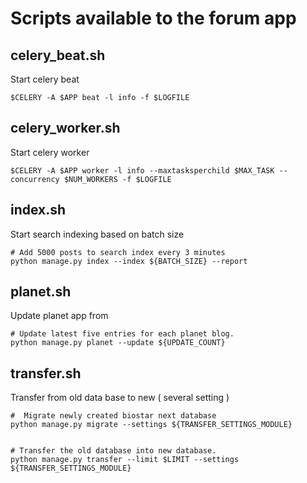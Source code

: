 # Scripts available to the forum app


## celery_beat.sh

Start celery beat 

    $CELERY -A $APP beat -l info -f $LOGFILE


## celery_worker.sh

Start celery worker

    $CELERY -A $APP worker -l info --maxtasksperchild $MAX_TASK --concurrency $NUM_WORKERS -f $LOGFILE


## index.sh

Start search indexing based on batch size

    # Add 5000 posts to search index every 3 minutes
    python manage.py index --index ${BATCH_SIZE} --report
    

## planet.sh

Update planet app from

    # Update latest five entries for each planet blog.
    python manage.py planet --update ${UPDATE_COUNT}


## transfer.sh

Transfer from old data base to new ( several setting )

    
    #  Migrate newly created biostar next database
    python manage.py migrate --settings ${TRANSFER_SETTINGS_MODULE}


    # Transfer the old database into new database.
    python manage.py transfer --limit $LIMIT --settings ${TRANSFER_SETTINGS_MODULE}


    